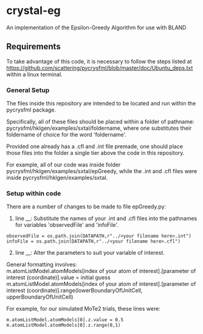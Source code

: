 # crystal-eg
An implementation of the Epsilon-Greedy Algorithm for use with BLAND

## Requirements

To take advantage of this code, it is necessary to follow the steps listed at https://github.com/scattering/pycrysfml/blob/master/doc/Ubuntu_deps.txt within a linux terminal. 

### General Setup
The files inside this repository are intended to be located and run within the pycrysfml package. 

Specifically, all of these files should be placed within a folder of pathname: pycrysfml/hklgen/examples/sxtal/foldername, where one substitutes their foldername of choice for the word 'foldername'.

Provided one already has a .cfl and .int file premade, one should place those files into the folder a single tier above the code in this repository. 

For example, all of our code was inside folder pycrysfml/hklgen/examples/sxtal/epGreedy, while the .int and .cfl files were inside pycrysfml/hklgen/examples/sxtal.

### Setup within code

There are a number of changes to be made to file epGreedy.py:

1) line __: Substitute the names of your .int and .cfl files into the pathnames for variables 'observedFile' and 'infoFile'.
```shell
observedFile = os.path.join(DATAPATH,r"../<your filename here>.int")
infoFile = os.path.join(DATAPATH,r"../<your filename here>.cfl")
```

2) line __: Alter the parameters to suit your variable of interest. 

General formatting involves: <br />
m.atomListModel.atomModels[index of your atom of interest].[parameter of interest (coordinate)].value = initial guess <br />
m.atomListModel.atomModels[index of your atom of interest].[parameter of interest (coordinate)].range(lowerBoundaryOfUnitCell, upperBoundaryOfUnitCell)

For example, for our simulated MoTe2 trials, these lines were:
```shell
m.atomListModel.atomModels[0].z.value = 0.5
m.atomListModel.atomModels[0].z.range(0,1)
```
